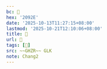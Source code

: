 ```yaml
---
bc: 𠤮
hex: '2092E'
date: '2025-10-13T11:27:15+08:00'
lastmod: '2025-10-21T12:10:06+08:00'
title: 󰖢
url: 󰖢
tags: [𠥴]
src: ~~GHZR~~ GLK
note: Chang2
---
```

